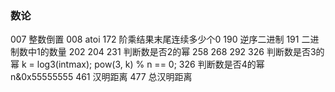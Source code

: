 ### 数论

007 整数倒置
008 atoi
172 阶乘结果末尾连续多少个0
190 逆序二进制
191 二进制数中1的数量
202 
204 
231 判断数是否2的幂
258 
268 
292 
326 判断数是否3的幂 k = log3(intmax); pow(3, k) % n == 0;
326 判断数是否4的幂 n&0x55555555
461 汉明距离
477 总汉明距离

